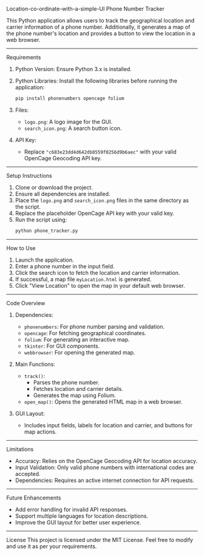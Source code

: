  Location-co-ordinate-with-a-simple-UI
Phone Number Tracker

This Python application allows users to track the geographical location and carrier information of a phone number. Additionally, it generates a map of the phone number's location and provides a button to view the location in a web browser.

---

Requirements
1. Python Version: Ensure Python 3.x is installed.
2. Python Libraries: Install the following libraries before running the application:
   ```bash
   pip install phonenumbers opencage folium
   ```
3. Files:
   - `logo.png`: A logo image for the GUI.
   - `search_icon.png`: A search button icon.

4. API Key:  
   - Replace `"c683e23dd4d642db8559f0256d9b6aec"` with your valid OpenCage Geocoding API key.

---

 Setup Instructions
1. Clone or download the project.
2. Ensure all dependencies are installed.
3. Place the `logo.png` and `search_icon.png` files in the same directory as the script.
4. Replace the placeholder OpenCage API key with your valid key.
5. Run the script using:
   ```bash
   python phone_tracker.py
   ```

---

 How to Use
1. Launch the application.
2. Enter a phone number in the input field.
3. Click the search icon to fetch the location and carrier information.
4. If successful, a map file `myLocation.html` is generated.
5. Click "View Location" to open the map in your default web browser.

---

Code Overview
1. Dependencies:
   - `phonenumbers`: For phone number parsing and validation.
   - `opencage`: For fetching geographical coordinates.
   - `folium`: For generating an interactive map.
   - `tkinter`: For GUI components.
   - `webbrowser`: For opening the generated map.

2. Main Functions:
   - `track()`: 
     - Parses the phone number.
     - Fetches location and carrier details.
     - Generates the map using Folium.
   - `open_map()`: Opens the generated HTML map in a web browser.

3. GUI Layout:
   - Includes input fields, labels for location and carrier, and buttons for map actions.

---

Limitations
- Accuracy: Relies on the OpenCage Geocoding API for location accuracy.
- Input Validation: Only valid phone numbers with international codes are accepted.
- Dependencies: Requires an active internet connection for API requests.

---

 Future Enhancements
- Add error handling for invalid API responses.
- Support multiple languages for location descriptions.
- Improve the GUI layout for better user experience.

---

License
This project is licensed under the MIT License. Feel free to modify and use it as per your requirements.
